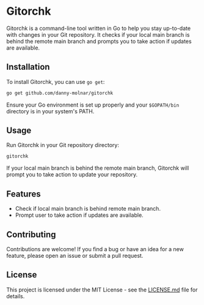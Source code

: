 # Gitorchk

Gitorchk is a command-line tool written in Go to help you stay up-to-date with changes in your Git repository. It checks if your local main branch is behind the remote main branch and prompts you to take action if updates are available.

## Installation

To install Gitorchk, you can use `go get`:

```bash
go get github.com/danny-molnar/gitorchk
```

Ensure your Go environment is set up properly and your `$GOPATH/bin` directory is in your system's PATH.

## Usage

Run Gitorchk in your Git repository directory:

```bash
gitorchk
```

If your local main branch is behind the remote main branch, Gitorchk will prompt you to take action to update your repository.

## Features

- Check if local main branch is behind remote main branch.
- Prompt user to take action if updates are available.

## Contributing

Contributions are welcome! If you find a bug or have an idea for a new feature, please open an issue or submit a pull request.

## License

This project is licensed under the MIT License - see the [LICENSE.md](LICENSE.md) file for details.
